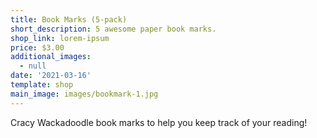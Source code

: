 ```yaml
---
title: Book Marks (5-pack)
short_description: 5 awesome paper book marks.
shop_link: lorem-ipsum
price: $3.00
additional_images:
  - null
date: '2021-03-16'
template: shop
main_image: images/bookmark-1.jpg
---
```

Cracy Wackadoodle book marks to help you keep track of your reading!
